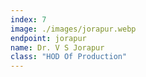 ```yaml
---
index: 7
image: ./images/jorapur.webp
endpoint: jorapur
name: Dr. V S Jorapur
class: "HOD Of Production"
---
```

